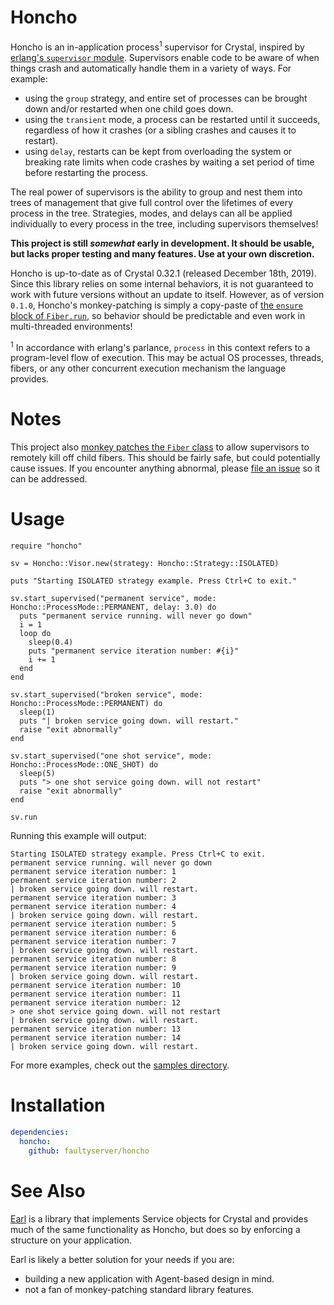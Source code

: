 # Honcho

Honcho is an in-application process<sup>1</sup> supervisor for Crystal, inspired by [erlang's `supervisor` module](http://erlang.org/doc/man/supervisor.html). Supervisors enable code to be aware of when things crash and automatically handle them in a variety of ways. For example:

- using the `group` strategy, and entire set of processes can be brought down and/or restarted when one child goes down.
- using the `transient` mode, a process can be restarted until it succeeds, regardless of how it crashes (or a sibling crashes and causes it to restart).
- using `delay`, restarts can be kept from overloading the system or breaking rate limits when code crashes by waiting a set period of time before restarting the process.

The real power of supervisors is the ability to group and nest them into trees of management that give full control over the lifetimes of every process in the tree. Strategies, modes, and delays can all be applied individually to every process in the tree, including supervisors themselves!

**This project is still _somewhat_ early in development. It should be usable, but lacks proper testing and many features. Use at your own discretion.**

Honcho is up-to-date as of Crystal 0.32.1 (released December 18th, 2019). Since this library relies on some internal behaviors, it is not guaranteed to work with future versions without an update to itself. However, as of version `0.1.0`, Honcho's monkey-patching is simply a copy-paste of [the `ensure` block of `Fiber.run`](https://github.com/crystal-lang/crystal/blob/633116c2f8de119bff142a05132ffbcda41db0a5/src/fiber.cr#L95-L110), so behavior should be predictable and even work in multi-threaded environments!

<sup>1</sup> In accordance with erlang's parlance, `process` in this context refers to a program-level flow of execution. This may be actual OS processes, threads, fibers, or any other concurrent execution mechanism the language provides.

# Notes

This project also [monkey patches the `Fiber` class](src/ext/fiber.cr) to allow supervisors to remotely kill off child fibers. This should be fairly safe, but could potentially cause issues. If you encounter anything abnormal, please [file an issue](https://github.com/faultyserver/honcho/issues/new) so it can be addressed.

# Usage

```crystal
require "honcho"

sv = Honcho::Visor.new(strategy: Honcho::Strategy::ISOLATED)

puts "Starting ISOLATED strategy example. Press Ctrl+C to exit."

sv.start_supervised("permanent service", mode: Honcho::ProcessMode::PERMANENT, delay: 3.0) do
  puts "permanent service running. will never go down"
  i = 1
  loop do
    sleep(0.4)
    puts "permanent service iteration number: #{i}"
    i += 1
  end
end

sv.start_supervised("broken service", mode: Honcho::ProcessMode::PERMANENT) do
  sleep(1)
  puts "| broken service going down. will restart."
  raise "exit abnormally"
end

sv.start_supervised("one shot service", mode: Honcho::ProcessMode::ONE_SHOT) do
  sleep(5)
  puts "> one shot service going down. will not restart"
  raise "exit abnormally"
end

sv.run
```

Running this example will output:

```
Starting ISOLATED strategy example. Press Ctrl+C to exit.
permanent service running. will never go down
permanent service iteration number: 1
permanent service iteration number: 2
| broken service going down. will restart.
permanent service iteration number: 3
permanent service iteration number: 4
| broken service going down. will restart.
permanent service iteration number: 5
permanent service iteration number: 6
permanent service iteration number: 7
| broken service going down. will restart.
permanent service iteration number: 8
permanent service iteration number: 9
| broken service going down. will restart.
permanent service iteration number: 10
permanent service iteration number: 11
permanent service iteration number: 12
> one shot service going down. will not restart
| broken service going down. will restart.
permanent service iteration number: 13
permanent service iteration number: 14
| broken service going down. will restart.
```

For more examples, check out the [samples directory](samples/).

# Installation

```yaml
dependencies:
  honcho:
    github: faultyserver/honcho
```

# See Also

[Earl](https://github.com/ysbaddaden/earl) is a library that implements Service objects for Crystal and provides much of the same functionality as Honcho, but does so by enforcing a structure on your application.

Earl is likely a better solution for your needs if you are:

- building a new application with Agent-based design in mind.
- not a fan of monkey-patching standard library features.
